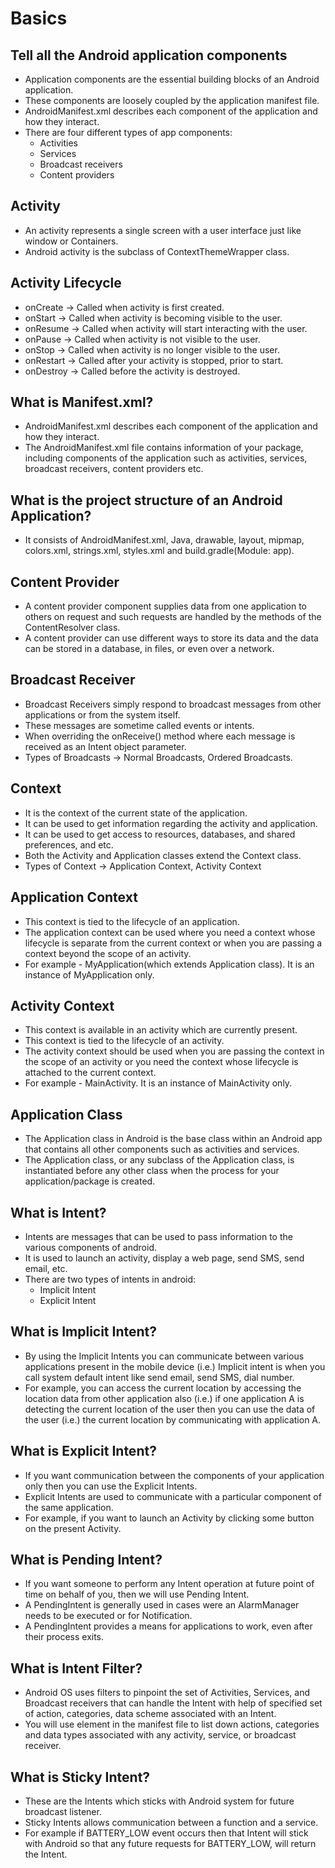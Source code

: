 # Basics

## Tell all the Android application components

- Application components are the essential building blocks of an Android application.
-	These components are loosely coupled by the application manifest file. 
-	AndroidManifest.xml describes each component of the application and how they interact.
-	There are four different types of app components:
    - Activities
    - Services
    - Broadcast receivers
    - Content providers
    
## Activity

- An activity represents a single screen with a user interface just like window or Containers.
- Android activity is the subclass of ContextThemeWrapper class.

## Activity Lifecycle

- onCreate -> Called when activity is first created.  
- onStart -> Called when activity is becoming visible to the user.
- onResume -> Called when activity will start interacting with the user.
- onPause -> Called when activity is not visible to the user.
- onStop -> Called when activity is no longer visible to the user.
- onRestart -> Called after your activity is stopped, prior to start.
- onDestroy -> Called before the activity is destroyed.

## What is Manifest.xml?

- AndroidManifest.xml describes each component of the application and how they interact.
- The AndroidManifest.xml file contains information of your package, including components of the application such as activities, services, broadcast receivers, content           providers etc.

## What is the project structure of an Android Application?

- It consists of AndroidManifest.xml, Java, drawable, layout, mipmap, colors.xml, strings.xml, styles.xml and build.gradle(Module: app).

## Content Provider

- A content provider component supplies data from one application to others on request and such requests are handled by the methods of the ContentResolver class. 
- A content provider can use different ways to store its data and the data can be stored in a database, in files, or even over a network.

## Broadcast Receiver

- Broadcast Receivers simply respond to broadcast messages from other applications or from the system itself. 
- These messages are sometime called events or intents.
- When overriding the onReceive() method where each message is received as an Intent object parameter.
- Types of Broadcasts -> Normal Broadcasts, Ordered Broadcasts.

## Context

- It is the context of the current state of the application.
- It can be used to get information regarding the activity and application.
- It can be used to get access to resources, databases, and shared preferences, and etc.
- Both the Activity and Application classes extend the Context class.
- Types of Context -> Application Context, Activity Context

## Application Context

- This context is tied to the lifecycle of an application. 
- The application context can be used where you need a context whose lifecycle is separate from the current context or when you are passing a context beyond the scope of an       activity.
- For example - MyApplication(which extends Application class). It is an instance of MyApplication only.

## Activity Context

- This context is available in an activity which are currently present. 
- This context is tied to the lifecycle of an activity. 
- The activity context should be used when you are passing the context in the scope of an activity or you need the context whose lifecycle is attached to the current context.
- For example - MainActivity. It is an instance of MainActivity only.

## Application Class

- The Application class in Android is the base class within an Android app that contains all other components such as activities and services.
- The Application class, or any subclass of the Application class, is instantiated before any other class when the process for your application/package is created.

## What is Intent?

- Intents are messages that can be used to pass information to the various components of android. 
- It is used to launch an activity, display a web page, send SMS, send email, etc. 
- There are two types of intents in android:
  - Implicit Intent
  - Explicit Intent
  
## What is Implicit Intent?

- By using the Implicit Intents you can communicate between various applications present in the mobile device 
  (i.e.) Implicit intent is when you call system default intent like send email, send SMS, dial number. 
- For example, you can access the current location by accessing the location data from other application also 
  (i.e.) if one application A is detecting the current location of the user then you can use the data of the user 
  (i.e.) the current location by communicating with application A.
  
## What is Explicit Intent?

- If you want communication between the components of your application only then you can use the Explicit Intents.
- Explicit Intents are used to communicate with a particular component of the same application.
- For example, if you want to launch an Activity by clicking some button on the present Activity.
  
## What is	Pending Intent?

- If you want someone to perform any Intent operation at future point of time on behalf of you, then we will use Pending Intent.
- A PendingIntent is generally used in cases were an AlarmManager needs to be executed or for Notification. 
- A PendingIntent provides a means for applications to work, even after their process exits.

## What is Intent Filter? 

- Android OS uses filters to pinpoint the set of Activities, Services, and Broadcast receivers that can handle the Intent with help of specified set of action, categories, data   scheme associated with an Intent. 
- You will use <intent-filter> element in the manifest file to list down actions, categories and data types associated with any activity, service, or broadcast receiver.
  
##  What is Sticky Intent?

- These are the Intents which sticks with Android system for future broadcast listener.
- Sticky Intents allows communication between a function and a service. 
- For example if BATTERY_LOW event occurs then that Intent will stick with Android so that any future requests for BATTERY_LOW, will return the Intent.
